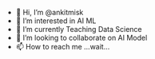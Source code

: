 - 👋 Hi, I’m @ankitmisk
- 👀 I’m interested in AI ML
- 🌱 I’m currently Teaching Data Science
- 💞️ I’m looking to collaborate on AI Model
- 📫 How to reach me ...wait...

<!---
ankitmisk/ankitmisk is a ✨ special ✨ repository because its `README.md` (this file) appears on your GitHub profile.
You can click the Preview link to take a look at your changes.
--->
